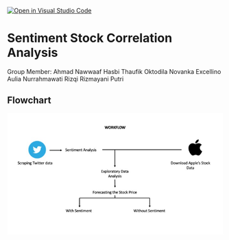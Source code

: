 [![Open in Visual Studio Code](https://classroom.github.com/assets/open-in-vscode-c66648af7eb3fe8bc4f294546bfd86ef473780cde1dea487d3c4ff354943c9ae.svg)](https://classroom.github.com/online_ide?assignment_repo_id=9634108&assignment_repo_type=AssignmentRepo)
# Sentiment Stock Correlation Analysis
Group Member:
Ahmad Nawwaaf</n>
Hasbi Thaufik Oktodila</n>
Novanka Excellino Aulia</n>
Nurrahmawati</n>
Rizqi Rizmayani Putri</n>



## Flowchart

<img src="flowchart.jpg" alt="Flowchart">
